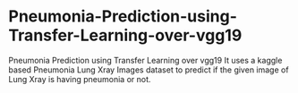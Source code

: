 # Pneumonia-Prediction-using-Transfer-Learning-over-vgg19
Pneumonia Prediction using Transfer Learning over vgg19
It uses a kaggle based Pneumonia Lung Xray Images dataset to predict if the given image of Lung Xray is having pneumonia or not. 
